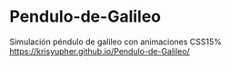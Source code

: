 # Pendulo-de-Galileo
Simulación péndulo de galileo con animaciones CSS15%
https://krisyupher.github.io/Pendulo-de-Galileo/
